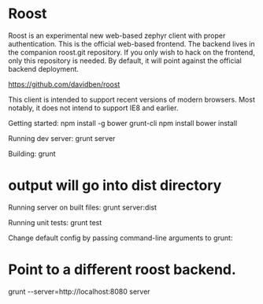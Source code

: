 Roost
=====================================================================

Roost is an experimental new web-based zephyr client with proper
authentication. This is the official web-based frontend. The backend lives in
the companion roost.git repository. If you only wish to hack on the frontend,
only this repository is needed. By default, it will point against the official
backend deployment.

  https://github.com/davidben/roost

This client is intended to support recent versions of modern browsers. Most
notably, it does not intend to support IE8 and earlier.

Getting started:
  npm install -g bower grunt-cli
  npm install
  bower install

Running dev server:
  grunt server

Building:
  grunt
  # output will go into dist directory

Running server on built files:
  grunt server:dist

Running unit tests:
  grunt test

Change default config by passing command-line arguments to grunt:

  # Point to a different roost backend.
  grunt --server=http://localhost:8080 server
